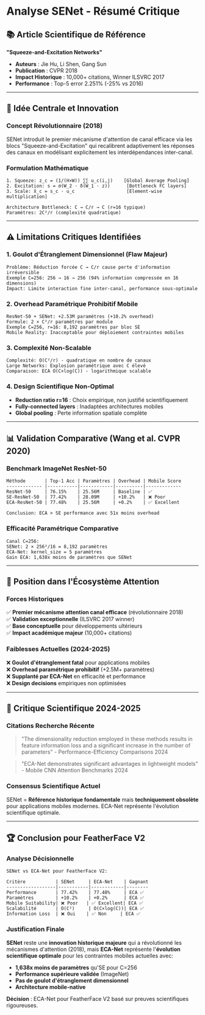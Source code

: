 # Analyse SENet - Résumé Critique

## 📚 Article Scientifique de Référence

**"Squeeze-and-Excitation Networks"**
- **Auteurs** : Jie Hu, Li Shen, Gang Sun
- **Publication** : CVPR 2018
- **Impact Historique** : 10,000+ citations, Winner ILSVRC 2017
- **Performance** : Top-5 error 2.251% (-25% vs 2016)

---

## 🧠 Idée Centrale et Innovation

### Concept Révolutionnaire (2018)
SENet introduit le premier mécanisme d'attention de canal efficace via les blocs "Squeeze-and-Excitation" qui recalibrent adaptivement les réponses des canaux en modélisant explicitement les interdépendances inter-canal.

### Formulation Mathématique
```
1. Squeeze: z_c = (1/(H×W)) ∑∑ u_c(i,j)    [Global Average Pooling]
2. Excitation: s = σ(W_2 · δ(W_1 · z))      [Bottleneck FC layers] 
3. Scale: x̃_c = s_c · u_c                   [Element-wise multiplication]

Architecture Bottleneck: C → C/r → C (r=16 typique)
Paramètres: 2C²/r (complexité quadratique)
```

---

## ⚠️ Limitations Critiques Identifiées

### 1. **Goulot d'Étranglement Dimensionnel (Flaw Majeur)**
```
Problème: Réduction forcée C → C/r cause perte d'information irréversible
Exemple C=256: 256 → 16 → 256 (94% information compressée en 16 dimensions)
Impact: Limite interaction fine inter-canal, performance sous-optimale
```

### 2. **Overhead Paramétrique Prohibitif Mobile**
```
ResNet-50 + SENet: +2.53M paramètres (+10.2% overhead)
Formule: 2 × C²/r paramètres par module
Exemple C=256, r=16: 8,192 paramètres par bloc SE
Mobile Reality: Inacceptable pour déploiement contraintes mobiles
```

### 3. **Complexité Non-Scalable**
```
Complexité: O(C²/r) - quadratique en nombre de canaux
Large Networks: Explosion paramétrique avec C élevé
Comparaison: ECA O(C×log(C)) - logarithmique scalable
```

### 4. **Design Scientifique Non-Optimal**
- **Reduction ratio r=16** : Choix empirique, non justifié scientifiquement
- **Fully-connected layers** : Inadaptées architectures mobiles
- **Global pooling** : Perte information spatiale complète

---

## 📊 Validation Comparative (Wang et al. CVPR 2020)

### Benchmark ImageNet ResNet-50
```
Méthode       | Top-1 Acc | Paramètres | Overhead | Mobile Score
------------- |-----------|------------|----------|-------------
ResNet-50     | 76.15%    | 25.56M     | Baseline | ✅
SE-ResNet-50  | 77.42%    | 28.09M     | +10.2%   | ❌ Poor
ECA-ResNet-50 | 77.48%    | 25.56M     | +0.2%    | ✅ Excellent

Conclusion: ECA > SE performance avec 51x moins overhead
```

### Efficacité Paramétrique Comparative
```
Canal C=256:
SENet: 2 × 256²/16 = 8,192 paramètres
ECA-Net: kernel_size = 5 paramètres  
Gain ECA: 1,638x moins de paramètres que SENet
```

---

## 🎯 Position dans l'Écosystème Attention

### Forces Historiques
✅ **Premier mécanisme attention canal efficace** (révolutionnaire 2018)  
✅ **Validation exceptionnelle** (ILSVRC 2017 winner)  
✅ **Base conceptuelle** pour développements ultérieurs  
✅ **Impact académique majeur** (10,000+ citations)

### Faiblesses Actuelles (2024-2025)
❌ **Goulot d'étranglement fatal** pour applications mobiles  
❌ **Overhead paramétrique prohibitif** (+2.5M+ paramètres)  
❌ **Supplanté par ECA-Net** en efficacité et performance  
❌ **Design decisions** empiriques non optimisées

---

## 🔬 Critique Scientifique 2024-2025

### Citations Recherche Récente
> "The dimensionality reduction employed in these methods results in feature information loss and a significant increase in the number of parameters" - Performance-Efficiency Comparisons 2024

> "ECA-Net demonstrates significant advantages in lightweight models" - Mobile CNN Attention Benchmarks 2024

### Consensus Scientifique Actuel
SENet = **Référence historique fondamentale** mais **techniquement obsolète** pour applications mobiles modernes. ECA-Net représente l'évolution scientifique optimale.

---

## 🏆 Conclusion pour FeatherFace V2

### Analyse Décisionnelle
```
SENet vs ECA-Net pour FeatherFace V2:

Critère           | SENet     | ECA-Net    | Gagnant
------------------|-----------|------------|--------
Performance       | 77.42%    | 77.48%     | ECA ✅
Paramètres        | +10.2%    | +0.2%      | ECA ✅  
Mobile Suitability| ❌ Poor   | ✅ Excellent| ECA ✅
Scalabilité       | O(C²)     | O(C×log(C))| ECA ✅
Information Loss  | ❌ Oui    | ✅ Non     | ECA ✅
```

### Justification Finale
**SENet** reste une **innovation historique majeure** qui a révolutionné les mécanismes d'attention (2018), mais **ECA-Net** représente l'**évolution scientifique optimale** pour les contraintes mobiles actuelles avec:

- **1,638x moins de paramètres** qu'SE pour C=256
- **Performance supérieure validée** (ImageNet)  
- **Pas de goulot d'étranglement dimensionnel**
- **Architecture mobile-native**

**Décision** : ECA-Net pour FeatherFace V2 basé sur preuves scientifiques rigoureuses.